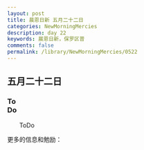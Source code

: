 ```yaml
---
layout: post
title: 晨恩日新 五月二十二日
categories: NewMorningMercies
description: day 22
keywords: 晨恩日新，保罗区普
comments: false
permalink: /library/NewMorningMercies/0522
---
```


## 五月二十二日

### To <br> Do

&emsp;&emsp;ToDo

更多的信息和勉励：[]()
